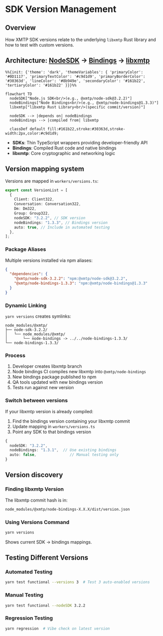 # SDK Version Management

## Overview

How XMTP SDK versions relate to the underlying `libxmtp` Rust library and how to test with custom versions.

## Architecture: [NodeSDK](https://www.npmjs.com/package/@xmtp/node-sdk?activeTab=versions) → [Bindings](https://www.npmjs.com/package/@xmtp/node-bindings?activeTab=versions) → [libxmtp](https://github.com/xmtp/libxmtp)

```mermaid
%%{init: {'theme': 'dark', 'themeVariables': { 'primaryColor': '#0D1117', 'primaryTextColor': '#c9d1d9', 'primaryBorderColor': '#30363d', 'lineColor': '#8b949e', 'secondaryColor': '#161b22', 'tertiaryColor': '#161b22' }}}%%

flowchart TD
  nodeSDK["Node.js SDK<br/>(e.g., @xmtp/node-sdk@3.2.2)"]
  nodeBindings["Node Bindings<br/>(e.g., @xmtp/node-bindings@1.3.3)"]
  libxmtp["libxmtp Rust Library<br/>(specific commit/version)"]

  nodeSDK --> |depends on| nodeBindings
  nodeBindings --> |compiled from| libxmtp

  classDef default fill:#161b22,stroke:#30363d,stroke-width:2px,color:#c9d1d9;
```

- **SDKs**: Thin TypeScript wrappers providing developer-friendly API
- **Bindings**: Compiled Rust code and native bindings
- **libxmtp**: Core cryptographic and networking logic

## Version mapping system

Versions are mapped in `workers/versions.ts`:

```typescript
export const VersionList = [
  {
    Client: Client322,
    Conversation: Conversation322,
    Dm: Dm322,
    Group: Group322,
    nodeSDK: "3.2.2", // SDK version
    nodeBindings: "1.3.3", // Bindings version
    auto: true, // Include in automated testing
  },
];
```

### Package Aliases

Multiple versions installed via npm aliases:

```json
{
  "dependencies": {
    "@xmtp/node-sdk-3.2.2": "npm:@xmtp/node-sdk@3.2.2",
    "@xmtp/node-bindings-1.3.3": "npm:@xmtp/node-bindings@1.3.3"
  }
}
```

### Dynamic Linking

`yarn versions` creates symlinks:

```
node_modules/@xmtp/
├── node-sdk-3.2.2/
│   └── node_modules/@xmtp/
│       └── node-bindings -> ../../node-bindings-1.3.3/
└── node-bindings-1.3.3/
```

### Process

1. Developer creates libxmtp branch
2. Node bindings CI compiles new libxmtp into `@xmtp/node-bindings`
3. New bindings package published to npm
4. QA tools updated with new bindings version
5. Tests run against new version

### Switch between versions

If your libxmtp version is already compiled:

1. Find the bindings version containing your libxmtp commit
2. Update mapping in `workers/versions.ts`
3. Point any SDK to that bindings version

```typescript
{
  nodeSDK: "3.2.2",
  nodeBindings: "1.3.1",  // Use existing bindings
  auto: false,               // Manual testing only
}
```

## Version discovery

### Finding libxmtp Version

The libxmtp commit hash is in:

```bash
node_modules/@xmtp/node-bindings-X.X.X/dist/version.json
```

### Using Versions Command

```bash
yarn versions
```

Shows current SDK → bindings mappings.

## Testing Different Versions

### Automated Testing

```bash
yarn test functional --versions 3  # Test 3 auto-enabled versions
```

### Manual Testing

```bash
yarn test functional --nodeSDK 3.2.2
```

### Regression Testing

```bash
yarn regression  # Vibe check on latest version
```
